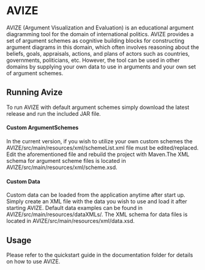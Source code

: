 # AVIZE
AVIZE (Argument Visualization and Evaluation) is an educational argument diagramming tool for the domain of international politics. AVIZE provides a set of argument schemes as cognitive building blocks for constructing argument diagrams in this domain, which  often involves reasoning about the beliefs, goals, appraisals, actions, and plans of actors such as countries, governments, politicians, etc. However, the tool can be used in other domains by supplying your own data to use in arguments and your own set of argument schemes.

## Running Avize
To run AVIZE with default argument schemes simply download the latest release and run the included JAR file.  
#### Custom ArgumentSchemes
In the current version, if you wish to utilize your own custom schemes the AVIZE/src/main/resources/xml/schemeList.xml file must be edited/replaced. Edit the aforementioned file and rebuild the project with Maven.The XML schema for argument scheme files is located in AVIZE/src/main/resources/xml/scheme.xsd.
#### Custom Data
Custom data can be loaded from the application anytime after start up. Simply create an XML file with the data you wish to use and load it after starting AVIZE. Default data examples can be found in AVIZE/src/main/resources/dataXMLs/. The XML schema for data files is located in AVIZE/src/main/resources/xml/data.xsd.

## Usage
Please refer to the quickstart guide in the documentation folder for details on how to use AVIZE.
